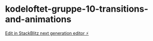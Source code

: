 # kodeloftet-gruppe-10-transitions-and-animations

[Edit in StackBlitz next generation editor ⚡️](https://stackblitz.com/~/github.com/LarsGJobloop/kodeloftet-gruppe-10-transitions-and-animations)